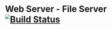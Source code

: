 # Web Server - File Server [![Build Status](https://travis-ci.org/agonzalez0515/webServer.svg?branch=master)](https://travis-ci.org/agonzalez0515/webServer)